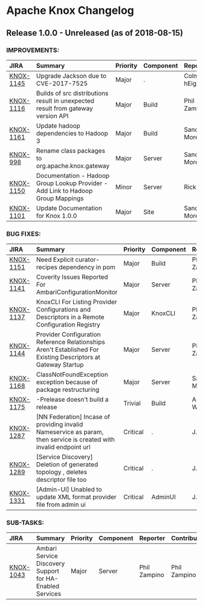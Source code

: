 
<!---
# Licensed to the Apache Software Foundation (ASF) under one
# or more contributor license agreements.  See the NOTICE file
# distributed with this work for additional information
# regarding copyright ownership.  The ASF licenses this file
# to you under the Apache License, Version 2.0 (the
# "License"); you may not use this file except in compliance
# with the License.  You may obtain a copy of the License at
#
#     http://www.apache.org/licenses/LICENSE-2.0
#
# Unless required by applicable law or agreed to in writing, software
# distributed under the License is distributed on an "AS IS" BASIS,
# WITHOUT WARRANTIES OR CONDITIONS OF ANY KIND, either express or implied.
# See the License for the specific language governing permissions and
# limitations under the License.
-->
# Apache Knox Changelog

## Release 1.0.0 - Unreleased (as of 2018-08-15)



### IMPROVEMENTS:

| JIRA | Summary | Priority | Component | Reporter | Contributor |
|:---- |:---- | :--- |:---- |:---- |:---- |
| [KNOX-1145](https://issues.apache.org/jira/browse/KNOX-1145) | Upgrade Jackson due to CVE-2017-7525 |  Major | . | Colm O hEigeartaigh | Colm O hEigeartaigh |
| [KNOX-1116](https://issues.apache.org/jira/browse/KNOX-1116) | Builds of src distributions result in unexpected result from gateway version API |  Major | Build | Phil Zampino | Colm O hEigeartaigh |
| [KNOX-1161](https://issues.apache.org/jira/browse/KNOX-1161) | Update hadoop dependencies to Hadoop 3 |  Major | Build | Sandeep More | Sandeep More |
| [KNOX-998](https://issues.apache.org/jira/browse/KNOX-998) | Rename class packages to org.apache.knox.gateway |  Major | Server | Sandeep More | Sandeep More |
| [KNOX-1150](https://issues.apache.org/jira/browse/KNOX-1150) | Documentation - Hadoop Group Lookup Provider - Add Link to Hadoop Group Mappings |  Minor | Server | Rick Kellogg | Sandeep More |
| [KNOX-1101](https://issues.apache.org/jira/browse/KNOX-1101) | Update Documentation for Knox 1.0.0 |  Major | Site | Sandeep More | Sandeep More |


### BUG FIXES:

| JIRA | Summary | Priority | Component | Reporter | Contributor |
|:---- |:---- | :--- |:---- |:---- |:---- |
| [KNOX-1151](https://issues.apache.org/jira/browse/KNOX-1151) | Need Explicit curator-recipes dependency in pom |  Major | Build | Phil Zampino | Phil Zampino |
| [KNOX-1141](https://issues.apache.org/jira/browse/KNOX-1141) | Coverity Issues Reported For AmbariConfigurationMonitor |  Major | Server | Phil Zampino | Phil Zampino |
| [KNOX-1137](https://issues.apache.org/jira/browse/KNOX-1137) | KnoxCLI For Listing Provider Configurations and Descriptors in a Remote Configuration Registry |  Major | KnoxCLI | Phil Zampino | Phil Zampino |
| [KNOX-1144](https://issues.apache.org/jira/browse/KNOX-1144) | Provider Configuration Reference Relationships Aren't Established For Existing Descriptors at Gateway Startup |  Major | Server | Phil Zampino | Phil Zampino |
| [KNOX-1168](https://issues.apache.org/jira/browse/KNOX-1168) | ClassNotFoundException exception because of package restructuring |  Major | Server | Sandeep More | Sandeep More |
| [KNOX-1175](https://issues.apache.org/jira/browse/KNOX-1175) | -Prelease doesn't build a release |  Trivial | Build | Allen Wittenauer | Jack Bearden |
| [KNOX-1287](https://issues.apache.org/jira/browse/KNOX-1287) | [NN Federation] Incase of providing invalid Nameservice as param, then service is created with invalid endpoint url |  Critical | . | J.Andreina | Phil Zampino |
| [KNOX-1289](https://issues.apache.org/jira/browse/KNOX-1289) | [Service Discovery] Deletion of generated topology , deletes descriptor file too |  Critical | . | J.Andreina | Phil Zampino |
| [KNOX-1331](https://issues.apache.org/jira/browse/KNOX-1331) | [Admin-UI] Unabled to update XML format provider file from admin ui |  Critical | AdminUI | J.Andreina | Phil Zampino |


### SUB-TASKS:

| JIRA | Summary | Priority | Component | Reporter | Contributor |
|:---- |:---- | :--- |:---- |:---- |:---- |
| [KNOX-1043](https://issues.apache.org/jira/browse/KNOX-1043) | Ambari Service Discovery Support for HA-Enabled Services |  Major | Server | Phil Zampino | Phil Zampino |


